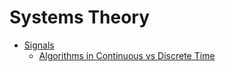 # Systems Theory

- [Signals](./Signals/Signals.md)
  - [Algorithms in Continuous vs Discrete Time](./Signals/Algorithms_in_Continuous_vs_Discrete_Time.md)
